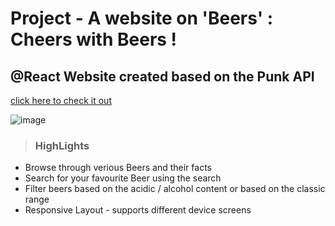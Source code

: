 # Project - A website on 'Beers' : Cheers with Beers ! 
##  @React Website created based on the Punk API
 [click here to check it out](https://jacihert.github.io/react-website-project/)
 
![image](https://user-images.githubusercontent.com/102464820/173901908-9045ee31-c9de-455c-8c0c-cc56ddaf023b.png)




> ### HighLights
- Browse through verious Beers and their facts
- Search for your favourite Beer using the search
- Filter beers based on the acidic / alcohol content or based on the classic range
- Responsive Layout - supports different device screens


